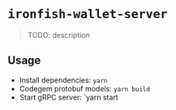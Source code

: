 # `ironfish-wallet-server`

> TODO: description

## Usage

- Install dependencies: `yarn`
- Codegem protobuf models: `yarn build`
- Start gRPC server: `yarn start
